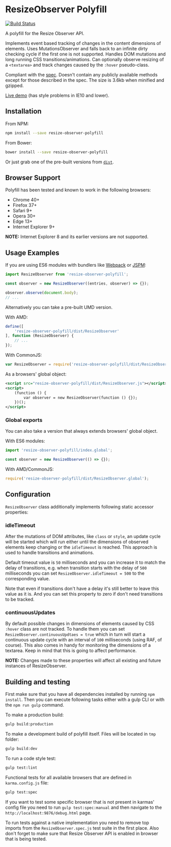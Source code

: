 ResizeObserver Polyfill
=============

[![Build Status][travis-image]][travis-url]


A polyfill for the Resize Observer API.

Implements event based tracking of changes in the content dimensions of elements. Uses MutationsObserver and falls back to an infinite dirty checking cycle if the first one is not supported. Handles DOM mutations and long running CSS transitions/animations. Can optionally observe resizing of a `<textarea>` and track changes caused by the `:hover` pseudo-class.

Compliant with the [spec](http://rawgit.com/WICG/ResizeObserver/master/index.html). Doesn't contain any publicly available methods except for those described in the spec. The size is 3.6kb when minified and gzipped.

[Live demo](http://que-etc.github.io/resize-observer-polyfill) (has style problems in IE10 and lower).

## Installation

From NPM:

```sh
npm install --save resize-observer-polyfill
```

From Bower:

```sh
bower install --save resize-observer-polyfill
```

Or just grab one of the pre-built versions from [`dist`](https://github.com/que-etc/resize-observer-polyfill/tree/master/dist).

## Browser Support

Polyfill has been tested and known to work in the following browsers:

* Chrome 40+
* Firefox 37+
* Safari 9+
* Opera 30+
* Edge 13+
* Internet Explorer 9+

**NOTE:** Internet Explorer 8 and its earlier versions are not supported.

## Usage Examples

If you are using ES6 modules with bundlers like [Webpack](https://webpack.github.io/) or [JSPM](http://jspm.io/):

```javascript
import ResizeObserver from 'resize-observer-polyfill';

const observer = new ResizeObserver((entries, observer) => {});

observer.observe(document.body);
// ...
```

Alternatively you can take a pre-built UMD version.

With AMD:

```javascript
define([
    'resize-observer-polyfill/dist/ResizeObserver'
], function (ResizeObserver) {
    // ...
});
```

With CommonJS:

```javascript
var ResizeObserver = require('resize-observer-polyfill/dist/ResizeObserver');
```

As a browsers' global object:

```xml
<script src="resize-observer-polyfill/dist/ResizeObserver.js"></script>
<script>
    (function () {
        var observer = new ResizeObserver(function () {});
    })();
</script>
```
### Global exports

You can also take a version that always extends browsers' global object.

With ES6 modules:

```javascript
import 'resize-observer-polyfill/index.global';

const observer = new ResizeObserver(() => {});
```

With AMD/CommonJS:

```javascript
require('resize-observer-polyfill/dist/ResizeObserver.global');
```

## Configuration

`ResizeObserver` class additionally implements following static accessor properties:

### idleTimeout

After the mutations of DOM attributes, like `class` or `style`, an update cycle will be started which will run either until the dimensions of observed elements keep changing or the `idleTimeout` is reached. This approach is used to handle transitions and animations.

Default timeout value is `50` milliseconds and you can increase it to match the delay of transitions, e.g. when transition starts with the delay of `500` milliseconds you can set `ResizeObserver.idleTimeout = 500` to the corresponding value.

Note that even if transitions don't have a delay it's still better to leave this value as it is. And you can set this property to zero if don't need transitions to be tracked.

### continuousUpdates

By default possible changes in dimensions of elements caused by CSS `:hover` class are not tracked. To handle them you can set `ResizeObserver.continuousUpdtaes = true` which in turn will start a continuous update cycle with an interval of `100` milliseconds (using RAF, of course). This also comes in handy for monitoring the dimensions of a textarea. Keep in mind that this is going to affect performance.

**NOTE:** Changes made to these properties will affect all existing and future instances of ResizeObserver.

## Building and testing

First make sure that you have all dependencies installed by running `npm install`. Then you can execute following tasks either with a gulp CLI or with the `npm run gulp` command.

To make a production build:

```sh
gulp build:production
```

To make a development build of polyfill itself.
Files will be located in `tmp` folder:

```sh
gulp build:dev
```

To run a code style test:
```sh
gulp test:lint
```

Functional tests for all available browsers that are
defined in `karma.config.js` file:

```sh
gulp test:spec
```

If you want to test some specific browser that is not present in karmas' config file you need
to run `gulp test:spec:manual` and then navigate to the `http://localhost:9876/debug.html` page.

To run tests against a native implementation you need to remove top imports from the `ResizeObserver.spec.js` test suite in the first place.
Also don't forget to make sure that Resize Observer API is enabled in browser that is being tested.

[travis-image]: https://travis-ci.org/que-etc/resize-observer-polyfill.svg?branch=master
[travis-url]: https://travis-ci.org/que-etc/resize-observer-polyfill

